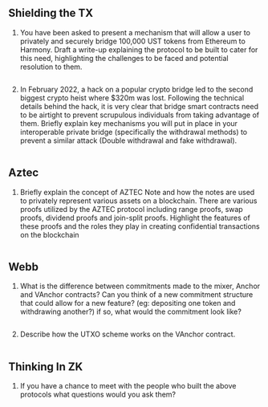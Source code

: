 ## Shielding the TX

1. You have been asked to present a mechanism that will allow a user to privately and securely bridge 100,000 UST tokens from Ethereum to Harmony. Draft a write-up explaining the protocol to be built to cater for this need, highlighting the challenges to be faced and potential resolution to them.

```
```

2. In February 2022, a hack on a popular crypto bridge led to the second biggest crypto heist where $320m was lost. Following the technical details behind the hack, it is very clear that bridge smart contracts need to be airtight to prevent scrupulous individuals from taking advantage of them. Briefly explain key mechanisms you will put in place in your interoperable private bridge (specifically the withdrawal methods) to prevent a similar attack (Double withdrawal and fake withdrawal).


```
```

## Aztec

1. Briefly explain the concept of AZTEC Note and how the notes are used to privately represent various assets on a blockchain. There are various proofs utilized by the AZTEC protocol including range proofs, swap proofs, dividend proofs and join-split proofs. Highlight the features of these proofs and the roles they play in creating confidential transactions on the blockchain

```
```

## Webb

1. What is the difference between commitments made to the mixer, Anchor and VAnchor contracts? Can you think of a new commitment structure that could allow for a new feature? (eg: depositing one token and withdrawing another?) if so, what would the commitment look like?

```
```

2. Describe how the UTXO scheme works on the VAnchor contract.

```
```

## Thinking In ZK

1. If you have a chance to meet with the people who built the above protocols what questions would you ask them?

```
```
